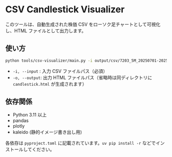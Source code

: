 # CSV Candlestick Visualizer

このツールは、自動生成された株価 CSV をローソク足チャートとして可視化し、HTML ファイルとして出力します。

## 使い方

```bash
python tools/csv-visualizer/main.py -i output/csv/7203_5M_20250701-20250715.csv -o output/charts/7203_ローソク足.html
```

- `-i, --input` : 入力 CSV ファイルパス（必須）
- `-o, --output`: 出力 HTML ファイルパス（省略時は同ディレクトリに `candlestick.html` が生成されます）

## 依存関係

- Python 3.11 以上
- pandas
- plotly
- kaleido (静的イメージ書き出し用)

各依存は `pyproject.toml` に記載されています。`uv pip install -r` などでインストールしてください。
